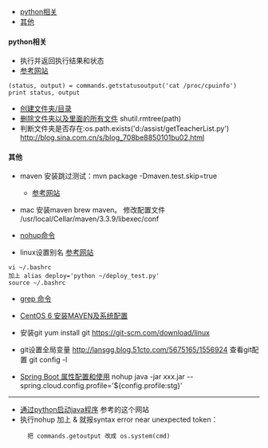 <!-- toc -->

- [python相关](#python相关)
- [其他](#其他)

<!-- tocstop -->

#### python相关
- 执行并返回执行结果和状态
- [参考网站](http://www.jb51.net/article/55327.htm) 
```
(status, output) = commands.getstatusoutput('cat /proc/cpuinfo')
print status, output
```
- [创建文件夹/目录](http://jingyan.baidu.com/article/f3ad7d0ffe8b1409c2345b43.html)
- [删除文件夹以及里面的所有文件](http://zhidao.baidu.com/link?url=a3ChBpEvVQkgJsjgWAqBJWbTMzZbV1CTiB1m77VS6Q9tqlAwg_fCsPZh9-dVB4LKKGv_qkeJ12XN_xVM9wzd2GISMJJjbpFHxkDM5Shurkm)
  shutil.rmtree(path)
- 判断文件夹是否存在:os.path.exists('d:/assist/getTeacherList.py') http://blog.sina.com.cn/s/blog_708be8850101bu02.html



#### 其他
- maven 安装跳过测试：mvn    package -Dmaven.test.skip=true
  - [参考网站](http://blog.csdn.net/redstarofsleep/article/details/46518585)
- mac 安装maven brew maven。 修改配置文件 /usr/local/Cellar/maven/3.3.9/libexec/conf
- [nohup命令](http://www.cnblogs.com/allenblogs/archive/2011/05/19/2051136.html)

- linux设置别名
  [参考网站](linux中设置alias永久生效)
```
vi ~/.bashrc
加上 alias deploy='python ~/deploy_test.py'
source ~/.bashrc
```

- [grep 命令](http://www.jb51.net/article/31207.htm)
- [CentOS 6 安装MAVEN及系统配置](http://xugang-1017-126-com.iteye.com/blog/1634032)
- 安装git yum install git  https://git-scm.com/download/linux

- git设置全局变量
  http://lansgg.blog.51cto.com/5675165/1556924
  查看git配置 git config -l

- [Spring Boot 属性配置和使用](http://blog.csdn.net/isea533/article/details/50281151)
  nohup java -jar xxx.jar --spring.cloud.config.profile='${config.profile:stg}'

----
- [通过python启动java程序](http://www.xuebuyuan.com/126568.html) 参考的这个网站
- 执行nohup 加上 & 就报syntax error near unexpected token：
  ```
    把 commands.getoutput 改成 os.system(cmd)
  ```
